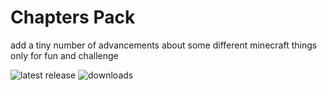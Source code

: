 # Chapters Pack

add a tiny number of advancements about some different minecraft things only for fun and challenge

![latest release](https://img.shields.io/github/v/release/LTHCTheMaster/Coal-Chapter-Pack?style=flat-square) ![downloads](https://img.shields.io/github/downloads/LTHCTheMaster/Coal-Chapter-Pack/total?style=flat-square)

